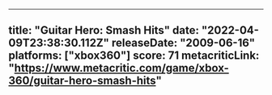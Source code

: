 
---
title: "Guitar Hero: Smash Hits"
date: "2022-04-09T23:38:30.112Z"
releaseDate: "2009-06-16"
platforms: ["xbox360"]
score: 71
metacriticLink: "https://www.metacritic.com/game/xbox-360/guitar-hero-smash-hits"
---
